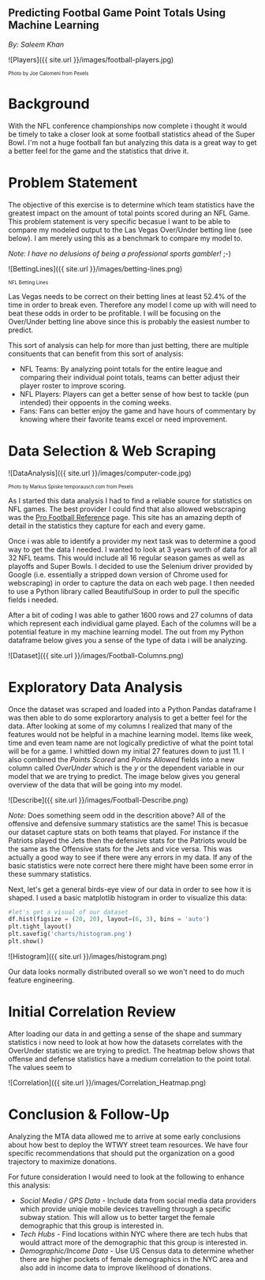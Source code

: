 ## Predicting Footbal Game Point Totals Using Machine Learning

*By: Saleem Khan*

![Players]({{ site.url }}/images/football-players.jpg)

<sub><sup>Photo by Joe Calomeni from Pexels</sup></sub>

# Background
With the NFL conference championships now complete i thought it would be timely to take a closer look at some football statistics ahead of the Super Bowl. I'm not a huge football fan but analyzing this data is a great way to get a better feel for the game and the statistics that drive it.

# Problem Statement
The objective of this exercise is to determine which team statistics have the greatest impact on the amount of total points scored during an NFL Game. This problem statement is very specific becasue I want to be able to compare my modeled output to the Las Vegas Over/Under betting line (see below). I am merely using this as a benchmark to compare my model to. 

*Note: I have no delusions of being a professional sports gambler!* ;-) 

![BettingLines]({{ site.url }}/images/betting-lines.png)

<sub><sup>NFL Betting Lines</sup></sub>

Las Vegas needs to be correct on their betting lines at least 52.4% of the time in order to break even. Therefore any model I  come up with will need to beat these odds in order to be profitable. I will be focusing on the Over/Under betting line above since this is probably the easiest number to predict. 

This sort of analysis can help for more than just betting, there are multiple consituents that can benefit from this sort of analysis:
+ NFL Teams: By analyzing point totals for the entire league and comparing their individual point totals, teams can better  adjust their player roster to improve scoring.
+ NFL Players: Players can get a better sense of how best to tackle (pun intended) their oppoents in the coming weeks.
+ Fans: Fans can better enjoy the game and have hours of commentary by knowing where their favorite teams excel or need improvement.


# Data Selection & Web Scraping

![DataAnalysis]({{ site.url }}/images/computer-code.jpg)

<sub><sup>Photo by Markus Spiske temporausch.com from Pexels</sup></sub>

As I started this data analysis I had to find a reliable source for statistics on NFL games. The best provider I could find that also allowed webscraping was the [Pro Football Reference](https://www.pro-football-reference.com/) page. This site has an amazing depth of detail in the statistics they capture for each and every game.

Once i was able to identify a provider my next task was to determine a good way to get the data I needed. I wanted to look at 3 years worth of data for all 32 NFL teams. This would include all 16 regular season games as well as playoffs and Super Bowls. I decided to use the Selenium driver provided by Google (i.e. essentially a stripped down version of Chrome used for webscraping) in order to capture the data on each web page. I then needed to use a Python library called BeautifulSoup in order to pull the specific fields i needed.

After a bit of coding I was able to gather 1600 rows and 27 columns of data which represent each individiual game played. Each of the columns will be a potential feature in my machine learning model. The out from my Python dataframe below gives you a sense of the type of data i will be analyzing.

![Dataset]({{ site.url }}/images/Football-Columns.png)

# Exploratory Data Analysis

Once the dataset was scraped and loaded into a Python Pandas dataframe I was then able to do some explorartory analysis to get a better feel for the data. After looking at some of my columns I realized that many of the features would not be helpful in a machine learning model. Items like week, time and even team name are not logically predictive of what the point total will be for a game. I whittled down my initial 27 features down to just 11. I also combined the *Points Scored* and *Points Allowed* fields into a new column called *OverUnder* which is the *y* or the dependent variable in our model that we are trying to predict. The image below gives you general overview of the data that will be going into my model.

![Describe]({{ site.url }}/images/Football-Describe.png)

*Note:* Does something seem odd in the descrition above? All of the offensive and defensive summary statistics are the same! This is becasue our dataset capture stats on both teams that played. For instance if the Patriots played the Jets then the defensive stats for the Patriots would be the same as the Offensive stats for the Jets and vice versa. This was actually a good way to see if there were any errors in my data. If any of the basic statistics were note correct here there might have been some error in these summary statistics.

Next, let's get a general birds-eye view of our data in order to see how it is shaped. I used a basic matplotlib histogram in order to visualize this data:

```python
#let's get a visual of our dataset
df.hist(figsize = (20, 20), layout=(6, 3), bins = 'auto')
plt.tight_layout()
plt.savefig('charts/histogram.png')
plt.show()
```

![Histogram]({{ site.url }}/images/histogram.png)

Our data looks normally distributed overall so we won't need to do much feature engineering. 

# Initial Correlation Review

After loading our data in and getting a sense of the shape and summary statistics i now need to look at how how the datasets correlates with the OverUnder statistic we are trying to predict. The heatmap below shows that offense and defense statistics have a medium correlation to the point total. The values seem to 

![Correlation]({{ site.url }}/images/Correlation_Heatmap.png)

# Conclusion & Follow-Up
Analyzing the MTA data allowed me to arrive at some early conclusions about how best to deploy the WTWY street team resources. We have four specific recommendations that should put the organization on a good trajectory to maximize donations.

For future consideration I would need to look at the following to enhance this analysis:
  * *Social Media / GPS Data* - Include data from social media data providers which provide uniqie mobile devices travelling through a specific subway station. This will allow us to better target the female demographic that this group is interested in.
  * *Tech Hubs* - Find locations within NYC where there are tech hubs that would attract more of the demographic that this group is interested in.
  * *Demographic/Income Data* - Use US Census data to determine whether there are higher pockets of female demographics in the NYC area and also add in income data to improve likelihood of donations.
